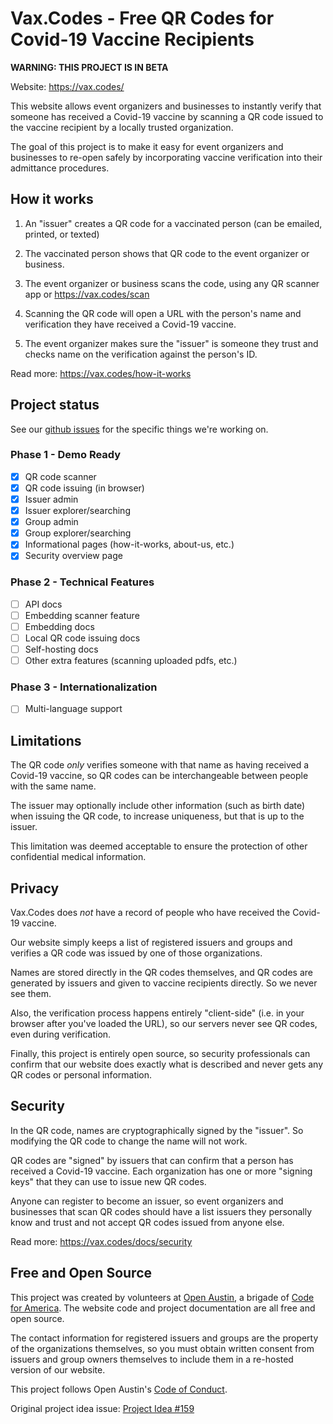 # Vax.Codes - Free QR Codes for Covid-19 Vaccine Recipients

**WARNING: THIS PROJECT IS IN BETA**

Website: https://vax.codes/

This website allows event organizers and businesses to instantly verify that someone has received a Covid-19 vaccine by scanning a QR code issued to the vaccine recipient by a locally trusted organization.

The goal of this project is to make it easy for event organizers and businesses to re-open safely by incorporating vaccine verification into their admittance procedures.

## How it works

1. An "issuer" creates a QR code for a vaccinated person (can be emailed, printed, or texted)

2. The vaccinated person shows that QR code to the event organizer or business.

3. The event organizer or business scans the code, using any QR scanner app or https://vax.codes/scan

4. Scanning the QR code will open a URL with the person's name and verification they have received a Covid-19 vaccine.

5. The event organizer makes sure the "issuer" is someone they trust and checks name on the verification against the person's ID.

Read more: https://vax.codes/how-it-works

## Project status

See our [github issues](https://github.com/open-austin/vax-codes/issues) for the specific things we're working on.

### Phase 1 - Demo Ready
* [x] QR code scanner
* [x] QR code issuing (in browser)
* [x] Issuer admin
* [x] Issuer explorer/searching
* [x] Group admin
* [x] Group explorer/searching
* [x] Informational pages (how-it-works, about-us, etc.)
* [x] Security overview page

### Phase 2 - Technical Features
* [ ] API docs
* [ ] Embedding scanner feature
* [ ] Embedding docs
* [ ] Local QR code issuing docs
* [ ] Self-hosting docs
* [ ] Other extra features (scanning uploaded pdfs, etc.)

### Phase 3 - Internationalization
* [ ] Multi-language support

## Limitations

The QR code *only* verifies someone with that name as having received a Covid-19 vaccine, so QR codes can be interchangeable between people with the same name.

The issuer may optionally include other information (such as birth date) when issuing the QR code, to increase uniqueness, but that is up to the issuer.

This limitation was deemed acceptable to ensure the protection of other confidential medical information.

## Privacy

Vax.Codes does *not* have a record of people who have received the Covid-19 vaccine.

Our website simply keeps a list of registered issuers and groups and verifies a QR code was issued by one of those organizations.

Names are stored directly in the QR codes themselves, and QR codes are generated by issuers and given to vaccine recipients directly. So we never see them.

Also, the verification process happens entirely "client-side" (i.e. in your browser after you've loaded the URL), so our servers never see QR codes, even during verification.

Finally, this project is entirely open source, so security professionals can confirm that our website does exactly what is described and never gets any QR codes or personal information.

## Security

In the QR code, names are cryptographically signed by the "issuer". So modifying the QR code to change the name will not work.

QR codes are "signed" by issuers that can confirm that a person has received a Covid-19 vaccine. Each organization has one or more "signing keys" that they can use to issue new QR codes.

Anyone can register to become an issuer, so event organizers and businesses that scan QR codes should have a list issuers they personally know and trust and not accept QR codes issued from anyone else.

Read more: https://vax.codes/docs/security

## Free and Open Source

This project was created by volunteers at [Open Austin](https://www.open-austin.org/), a brigade of [Code for America](https://www.codeforamerica.org/). The website code and project documentation are all free and open source.

The contact information for registered issuers and groups are the property of the organizations themselves, so you must obtain written consent from issuers and group owners themselves to include them in a re-hosted version of our website.

This project follows Open Austin's [Code of Conduct](https://www.open-austin.org/about/#code-of-conduct).

Original project idea issue: [Project Idea #159](https://github.com/open-austin/project-ideas/issues/159)

